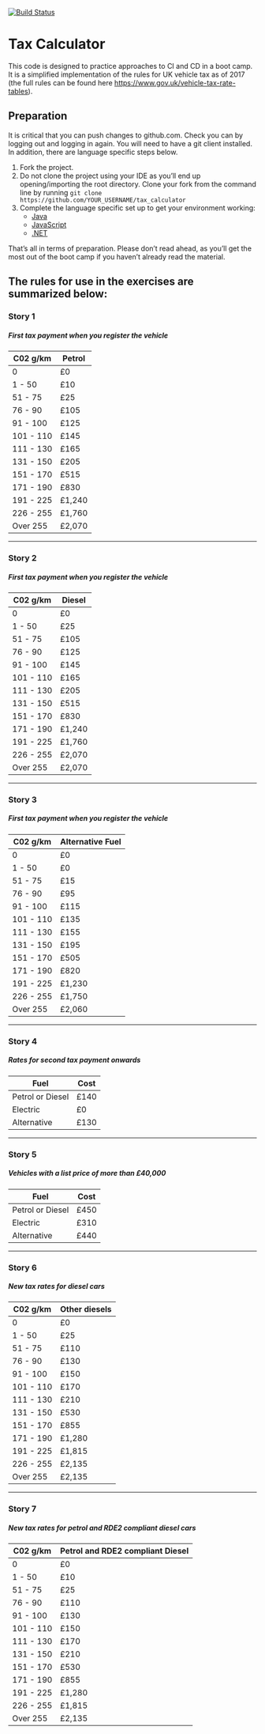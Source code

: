 [![Build Status](https://travis-ci.org/4ndrewHarri5/tax_calculator.svg?branch=master)](https://travis-ci.org/4ndrewHarri5/tax_calculator)

# Tax Calculator

This code is designed to practice approaches to CI and CD in a boot camp. It is a simplified implementation of the rules for UK vehicle tax as of 2017 (the full rules can be found here https://www.gov.uk/vehicle-tax-rate-tables).

## Preparation

It is critical that you can push changes to github.com. Check you can by logging out and logging in again. You will need to have a git client installed. In addition, there are language specific steps below.

1. Fork the project.
1. Do not clone the project using your IDE as you’ll end up opening/importing the root directory. Clone your fork from the command line by running `git clone https://github.com/YOUR_USERNAME/tax_calculator`
1. Complete the language specific set up to get your environment working:
    * [Java](exercises/java)
    * [JavaScript](exercises/javascript)
    * [.NET](exercises/dotnet)

That’s all in terms of preparation. Please don’t read ahead, as you’ll get the most out of the boot camp if you haven’t already read the material.

## The rules for use in the exercises are summarized below:

### Story 1

##### First tax payment when you register the vehicle

|C02 g/km   |Petrol |
|-----------|-------|
|0	        |£0	    |
|1 - 50	    |£10	|
|51 - 75	|£25	|
|76 - 90	|£105	|
|91 - 100	|£125	|
|101 - 110	|£145	|
|111 - 130	|£165	|
|131 - 150	|£205	|
|151 - 170	|£515	|
|171 - 190	|£830	|
|191 - 225	|£1,240	|
|226 - 255	|£1,760	|
|Over 255	|£2,070	|

---

### Story 2

##### First tax payment when you register the vehicle

|C02 g/km   |Diesel |
|-----------|-------|
|0	        |£0     |
|1 - 50	    |£25	|
|51 - 75	|£105	|
|76 - 90	|£125	|
|91 - 100	|£145	|
|101 - 110	|£165	|
|111 - 130	|£205	|
|131 - 150	|£515	|
|151 - 170	|£830	|
|171 - 190	|£1,240	|
|191 - 225	|£1,760	|
|226 - 255	|£2,070	|
|Over 255	|£2,070	|

---

### Story 3

##### First tax payment when you register the vehicle

|C02 g/km   |Alternative Fuel|
|-----------|-------|
|0	        |£0|
|1 - 50	    |£0|
|51 - 75	|£15|
|76 - 90	|£95|
|91 - 100	|£115|
|101 - 110	|£135|
|111 - 130	|£155|
|131 - 150	|£195|
|151 - 170	|£505|
|171 - 190	|£820|
|191 - 225	|£1,230|
|226 - 255	|£1,750|
|Over 255	|£2,060|

---

### Story 4

##### Rates for second tax payment onwards

|Fuel                   |Cost    |
|-----------------------|--------|
|Petrol or Diesel       |£140    |
|Electric               |£0      |
|Alternative            |£130    |

---

### Story 5

##### Vehicles with a list price of more than £40,000

|Fuel                   |Cost    |
|-----------------------|--------|
|Petrol or Diesel       |£450    |
|Electric               |£310    |
|Alternative            |£440    |

---

### Story 6

##### New tax rates for diesel cars

|C02 g/km   |Other diesels|
|-----------|------|
|0  	    |£0    |
|1 - 50	    |£25	|
|51 - 75	|£110	|
|76 - 90	|£130	|
|91 - 100	|£150	|
|101 - 110	|£170	|
|111 - 130	|£210	|
|131 - 150	|£530	|
|151 - 170	|£855	|
|171 - 190	|£1,280|	
|191 - 225	|£1,815| 
|226 - 255	|£2,135| 
|Over 255	|£2,135|

---

### Story 7

##### New tax rates for petrol and RDE2 compliant diesel cars

|C02 g/km   |Petrol and RDE2 compliant Diesel
|-----------|--------------------------------|
|0  	    |£0	                             |
|1 - 50	    |£10	                         |
|51 - 75	|£25	                         |
|76 - 90	|£110	                         |
|91 - 100	|£130	                         |
|101 - 110	|£150	                         |
|111 - 130	|£170	                         |
|131 - 150	|£210	                         |
|151 - 170	|£530	                         |
|171 - 190	|£855	                         |
|191 - 225	|£1,280	                         |
|226 - 255	|£1,815	                         |
|Over 255	|£2,135	                         |
